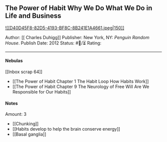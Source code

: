 ## The Power of Habit Why We Do What We Do in Life and Business

[ ![[D40D45F8-82D5-4193-BF8C-8B241E1A4661.jpeg|150]] ](https://www.amazon.com/gp/aw/d/B0055PGUYU/ref=tmm_kin_swatch_0?ie=UTF8&qid=1682143521&sr=8-1)

Author: [[ Charles Duhigg]]
Publisher: New York, NY: _Penguin Random House_.
Publish Date: 2012
Status: #💫/⏳ 
Rating:

___


#### Nebulas

[[Inbox scrap 64]]

- [[The Power of Habit Chapter 1 The Habit Loop How Habits Work]]
- [[The Power of Habit Chapter 9 The Neurology of Free Will Are We Responsible for Our Habits]]

#### Notes

Amount: 3

- [[Chunking]]
- [[Habits develop to help the brain conserve energy]]
- [[Basal ganglia]]